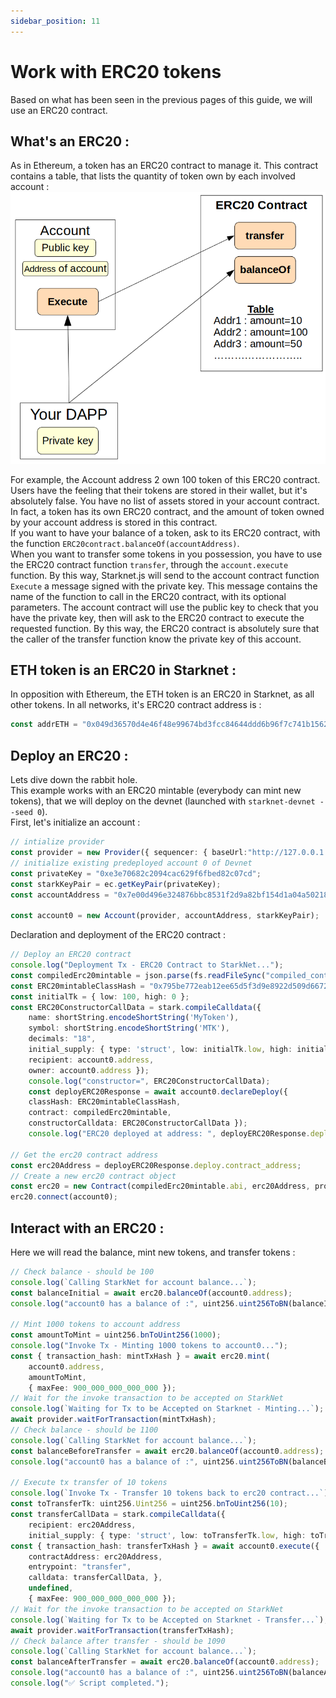 ```yaml
---
sidebar_position: 11
---
```

# Work with ERC20 tokens
Based on what has been seen in the previous pages of this guide, we will use an ERC20 contract.
## What's an ERC20 :
As in Ethereum, a token has an ERC20 contract to manage it. This contract contains a table, that lists the quantity of token own by each involved account :
![](./pictures/ERC20.png)

For example, the Account address 2 own 100 token of this ERC20 contract.  
Users have the feeling that their tokens are stored in their wallet, but it's absolutely false. You have no list of assets stored in your account contract. In fact, a token has its own ERC20 contract, and the amount of token owned by your account address is stored in this contract.  
If you want to have your balance of a token, ask to its ERC20 contract, with the function `ERC20contract.balanceOf(accountAddress)`.  
When you want to transfer some tokens in you possession, you have to use the ERC20 contract function `transfer`, through the `account.execute` function. By this way, Starknet.js will send to the account contract function `Execute` a message signed with the private key. This message contains the name of the function to call in the ERC20 contract, with its optional parameters. The account contract will use the public key to check that you have the private key, then will ask to the ERC20 contract to execute the requested function. By this way, the ERC20 contract is absolutely sure that the caller of the transfer function know the private key of this account.

## ETH token is an ERC20 in Starknet :
In opposition with Ethereum, the ETH token is an ERC20 in Starknet, as all other tokens. In all networks, it's ERC20 contract address is : 
```typescript
const addrETH = "0x049d36570d4e46f48e99674bd3fcc84644ddd6b96f7c741b1562b82f9e004dc7";
```

## Deploy an ERC20 :
Lets dive down the rabbit hole.  
This example works with an ERC20 mintable (everybody can mint new tokens), that we will deploy on the devnet (launched with `starknet-devnet --seed 0`).   
First, let's initialize an account :
```typescript
// intialize provider
const provider = new Provider({ sequencer: { baseUrl:"http://127.0.0.1:5050"  } });
// initialize existing predeployed account 0 of Devnet
const privateKey = "0xe3e70682c2094cac629f6fbed82c07cd";
const starkKeyPair = ec.getKeyPair(privateKey);
const accountAddress = "0x7e00d496e324876bbc8531f2d9a82bf154d1a04a50218ee74cdd372f75a551a";

const account0 = new Account(provider, accountAddress, starkKeyPair);
```

Declaration and deployment of the ERC20 contract :
```typescript
// Deploy an ERC20 contract 
console.log("Deployment Tx - ERC20 Contract to StarkNet...");
const compiledErc20mintable = json.parse(fs.readFileSync("compiled_contracts/ERC20MintableOZ051.json").toString("ascii"));
const ERC20mintableClassHash = "0x795be772eab12ee65d5f3d9e8922d509d6672039978acc98697c0a563669e8";
const initialTk = { low: 100, high: 0 };
const ERC20ConstructorCallData = stark.compileCalldata({ 
    name: shortString.encodeShortString('MyToken'), 
    symbol: shortString.encodeShortString('MTK'), 
    decimals: "18", 
    initial_supply: { type: 'struct', low: initialTk.low, high: initialTk.high }, 
    recipient: account0.address, 
    owner: account0.address });
    console.log("constructor=", ERC20ConstructorCallData);
    const deployERC20Response = await account0.declareDeploy({ 
    classHash: ERC20mintableClassHash, 
    contract: compiledErc20mintable, 
    constructorCalldata: ERC20ConstructorCallData });
    console.log("ERC20 deployed at address: ", deployERC20Response.deploy.contract_address);

// Get the erc20 contract address
const erc20Address = deployERC20Response.deploy.contract_address;
// Create a new erc20 contract object
const erc20 = new Contract(compiledErc20mintable.abi, erc20Address, provider);
erc20.connect(account0);
```


## Interact with an ERC20 :
Here we will read the balance, mint new tokens, and transfer tokens :
```typescript
// Check balance - should be 100
console.log(`Calling StarkNet for account balance...`);
const balanceInitial = await erc20.balanceOf(account0.address);
console.log("account0 has a balance of :", uint256.uint256ToBN(balanceInitial.balance).toString());

// Mint 1000 tokens to account address
const amountToMint = uint256.bnToUint256(1000);
console.log("Invoke Tx - Minting 1000 tokens to account0...");
const { transaction_hash: mintTxHash } = await erc20.mint(
	account0.address, 
	amountToMint, 
	{ maxFee: 900_000_000_000_000 });
// Wait for the invoke transaction to be accepted on StarkNet
console.log(`Waiting for Tx to be Accepted on Starknet - Minting...`);
await provider.waitForTransaction(mintTxHash);
// Check balance - should be 1100
console.log(`Calling StarkNet for account balance...`);
const balanceBeforeTransfer = await erc20.balanceOf(account0.address);
console.log("account0 has a balance of :", uint256.uint256ToBN(balanceBeforeTransfer.balance).toString());

// Execute tx transfer of 10 tokens
console.log(`Invoke Tx - Transfer 10 tokens back to erc20 contract...`);
const toTransferTk: uint256.Uint256 = uint256.bnToUint256(10);
const transferCallData = stark.compileCalldata({ 
	recipient: erc20Address, 
	initial_supply: { type: 'struct', low: toTransferTk.low, high: toTransferTk.high } });
const { transaction_hash: transferTxHash } = await account0.execute({ 
	contractAddress: erc20Address, 
	entrypoint: "transfer", 
	calldata: transferCallData, }, 
	undefined, 
	{ maxFee: 900_000_000_000_000 });
// Wait for the invoke transaction to be accepted on StarkNet
console.log(`Waiting for Tx to be Accepted on Starknet - Transfer...`);
await provider.waitForTransaction(transferTxHash);
// Check balance after transfer - should be 1090
console.log(`Calling StarkNet for account balance...`);
const balanceAfterTransfer = await erc20.balanceOf(account0.address);
console.log("account0 has a balance of :", uint256.uint256ToBN(balanceAfterTransfer.balance).toString());
console.log("✅ Script completed.");
```
